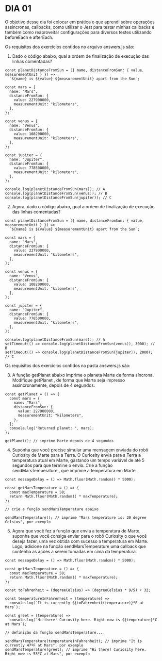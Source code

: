 # DIA 01

O objetivo desse dia foi colocar em prática o que aprendi sobre operações assíncronas, callbacks, como utilizar o Jest para testar minhas callbacks e também como reaproveitar configurações para diversos testes utilizando beforeEach e afterEach.

Os requisitos dos exercícios contidos no arquivo answers.js são: 

1. Dado o código abaixo, qual a ordem de finalização de execução das linhas comentadas?

  ```
  const planetDistanceFromSun = ({ name, distanceFromSun: { value, measurementUnit } }) =>
    `${name} is ${value} ${measurementUnit} apart from the Sun`;

  const mars = {
    name: "Mars",
    distanceFromSun: {
      value: 227900000,
      measurementUnit: "kilometers",
    },
  };

  const venus = {
    name: "Venus",
    distanceFromSun: {
      value: 108200000,
      measurementUnit: "kilometers",
    },
  };

  const jupiter = {
    name: "Jupiter",
    distanceFromSun: {
      value: 778500000,
      measurementUnit: "kilometers",
    },
  };

  console.log(planetDistanceFromSun(mars)); // A
  console.log(planetDistanceFromSun(venus)); // B
  console.log(planetDistanceFromSun(jupiter)); // C
  ```

2. Agora, dado o código abaixo, qual a ordem de finalização de execução das linhas comentadas?
```
const planetDistanceFromSun = ({ name, distanceFromSun: { value, measurementUnit } }) =>
  `${name} is ${value} ${measurementUnit} apart from the Sun`;

const mars = {
  name: "Mars",
  distanceFromSun: {
    value: 227900000,
    measurementUnit: "kilometers",
  },
};

const venus = {
  name: "Venus",
  distanceFromSun: {
    value: 108200000,
    measurementUnit: "kilometers",
  },
};

const jupiter = {
  name: "Jupiter",
  distanceFromSun: {
    value: 778500000,
    measurementUnit: "kilometers",
  },
};

console.log(planetDistanceFromSun(mars)); // A
setTimeout(() => console.log(planetDistanceFromSun(venus)), 3000); // B
setTimeout(() => console.log(planetDistanceFromSun(jupiter)), 2000); // C
```
Os requisitos dos exercícios contidos na pasta answers.js são: 

3. A função getPlanet abaixo imprime o planeta Marte de forma síncrona. Modifique getPlanet , de forma que Marte seja impresso assincronamente, depois de 4 segundos.
```
const getPlanet = () => {
  const mars = {
    name: "Mars",
    distanceFromSun: {
      value: 227900000,
      measurementUnit: "kilometers",
    },
  };
  console.log("Returned planet: ", mars);
};

getPlanet(); // imprime Marte depois de 4 segundos
```

4. Suponha que você precise simular uma mensagem enviada do robô Curiosity de Marte para a Terra. O Curiosity envia para a Terra a temperatura atual em Marte, gastando um tempo variável de até 5 segundos para que termine o envio. Crie a função sendMarsTemperature , que imprime a temperatura em Marte.
```
const messageDelay = () => Math.floor(Math.random() * 5000);

const getMarsTemperature = () => {
  const maxTemperature = 58;
  return Math.floor(Math.random() * maxTemperature);
};

// crie a função sendMarsTemperature abaixo

sendMarsTemperature(); // imprime "Mars temperature is: 20 degree Celsius", por exemplo
```

5. Agora que você fez a função que envia a temperatura de Marte, suponha que você consiga enviar para o robô Curiosity o que você deseja fazer, uma vez obtida com sucesso a temperatura em Marte. Logo, adicione na função sendMarsTemperature uma callback que contenha as ações a serem tomadas em cima da temperatura.
```
const messageDelay = () => Math.floor(Math.random() * 5000);

const getMarsTemperature = () => {
  const maxTemperature = 58;
  return Math.floor(Math.random() * maxTemperature);
};

const toFahrenheit = (degreeCelsius) => (degreeCelsius * 9/5) + 32;

const temperatureInFahrenheit = (temperature) =>
  console.log(`It is currently ${toFahrenheit(temperature)}ºF at Mars`);

const greet = (temperature) =>
  console.log(`Hi there! Curiosity here. Right now is ${temperature}ºC at Mars`);

// definição da função sendMarsTemperature...

sendMarsTemperature(temperatureInFahrenheit); // imprime "It is currently 47ºF at Mars", por exemplo
sendMarsTemperature(greet); // imprime "Hi there! Curiosity here. Right now is 53ºC at Mars", por exemplo
```